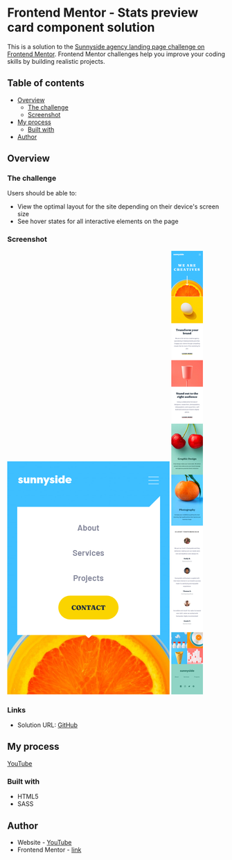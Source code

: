 # Frontend Mentor - Stats preview card component solution

This is a solution to the [Sunnyside agency landing page challenge on Frontend Mentor](https://www.frontendmentor.io/challenges/sunnyside-agency-landing-page-7yVs3B6ef). Frontend Mentor challenges help you improve your coding skills by building realistic projects.

## Table of contents

- [Overview](#overview)
  - [The challenge](#the-challenge)
  - [Screenshot](#screenshot)
- [My process](#my-process)
  - [Built with](#built-with)
- [Author](#author)

## Overview

### The challenge

Users should be able to:

- View the optimal layout for the site depending on their device's screen size
- See hover states for all interactive elements on the page

### Screenshot

![desktop](./screenshot.png)
![mobile](./screenshot-mobile.png)

### Links

- Solution URL: [GitHub](https://github.com/sergii-moroz/Sunnyside-agency)

## My process

[YouTube]()

### Built with

- HTML5
- SASS

## Author

- Website - [YouTube]()
- Frontend Mentor - [link](https://www.frontendmentor.io/profile/sergii-moroz)
